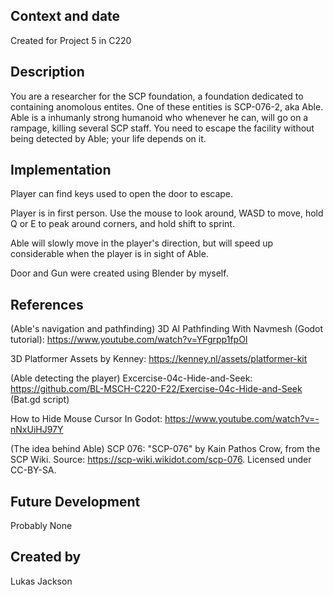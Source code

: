 ## Context and date
Created for Project 5 in C220

## Description
You are a researcher for the SCP foundation, a foundation dedicated to containing anomolous entites. One of these entities is SCP-076-2, aka Able. Able is
a inhumanly strong humanoid who whenever he can, will go on a rampage, killing several SCP staff. You need to escape the facility without being detected by
Able; your life depends on it.

## Implementation
Player can find keys used to open the door to escape.

Player is in first person. Use the mouse to look around, WASD to move, hold Q or E to peak around corners, and hold shift to sprint.

Able will slowly move in the player's direction, but will speed up considerable when the player is in sight of Able. 

Door and Gun were created using Blender by myself.

## References
(Able's navigation and pathfinding) 3D AI Pathfinding With Navmesh (Godot tutorial): https://www.youtube.com/watch?v=YFgrpp1fpOI

3D Platformer Assets by Kenney: https://kenney.nl/assets/platformer-kit

(Able detecting the player) Excercise-04c-Hide-and-Seek: https://github.com/BL-MSCH-C220-F22/Exercise-04c-Hide-and-Seek (Bat.gd script)

How to Hide Mouse Cursor In Godot: https://www.youtube.com/watch?v=-nNxUiHJ97Y

(The idea behind Able) SCP 076: "SCP-076" by Kain Pathos Crow, from the SCP Wiki. Source: https://scp-wiki.wikidot.com/scp-076. Licensed under CC-BY-SA.

## Future Development
Probably None

## Created by

Lukas Jackson
